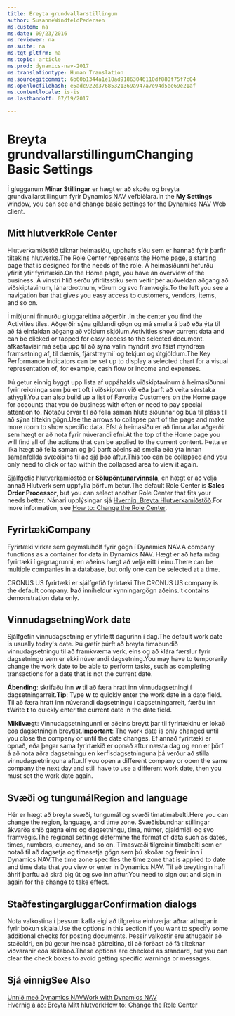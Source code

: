 ```yaml
---
title: Breyta grundvallarstillingum
author: SusanneWindfeldPedersen
ms.custom: na
ms.date: 09/23/2016
ms.reviewer: na
ms.suite: na
ms.tgt_pltfrm: na
ms.topic: article
ms.prod: dynamics-nav-2017
ms.translationtype: Human Translation
ms.sourcegitcommit: 6b60b1344a1e18ad91863046110df880f75f7c04
ms.openlocfilehash: e5adc922d37685321369a947a7e94d5ee69e21af
ms.contentlocale: is-is
ms.lasthandoff: 07/19/2017

---
```


# <a name="changing-basic-settings"></a><span data-ttu-id="48e48-102">Breyta grundvallarstillingum</span><span class="sxs-lookup"><span data-stu-id="48e48-102">Changing Basic Settings</span></span>
<span data-ttu-id="48e48-103">Í glugganum **Mínar Stillingar** er hægt er að skoða og breyta grundvallarstillingum fyrir Dynamics NAV vefbiðlara.</span><span class="sxs-lookup"><span data-stu-id="48e48-103">In the **My Settings** window, you can see and change basic settings for the Dynamics NAV Web client.</span></span>  

## <a name="role-center"></a><span data-ttu-id="48e48-104">Mitt hlutverk</span><span class="sxs-lookup"><span data-stu-id="48e48-104">Role Center</span></span>
<span data-ttu-id="48e48-105">Hlutverkamiðstöð táknar heimasíðu, upphafs síðu sem er hannað fyrir þarfir tiltekins hlutverks.</span><span class="sxs-lookup"><span data-stu-id="48e48-105">The Role Center represents the Home page, a starting page that is designed for the needs of the role.</span></span> <span data-ttu-id="48e48-106">Á heimasíðunni hefurðu yfirlit yfir fyrirtækið.</span><span class="sxs-lookup"><span data-stu-id="48e48-106">On the Home page, you have an overview of the business.</span></span> <span data-ttu-id="48e48-107">Á vinstri hlið sérðu yfirlitsstiku sem veitir þér auðveldan aðgang að viðskiptavinum, lánardrottnum, vörum og svo framvegis.</span><span class="sxs-lookup"><span data-stu-id="48e48-107">To the left you see a navigation bar that gives you easy access to customers, vendors, items, and so on.</span></span>

<span data-ttu-id="48e48-108">Í miðjunni finnurðu gluggareitina aðgerðir .</span><span class="sxs-lookup"><span data-stu-id="48e48-108">In the center you find the Activities tiles.</span></span> <span data-ttu-id="48e48-109">Aðgerðir sýna gildandi gögn og má smella á það eða ýta til að fá einfaldan aðgang að völdum skjölum.</span><span class="sxs-lookup"><span data-stu-id="48e48-109">Activities show current data and can be clicked or tapped for easy access to the selected document.</span></span> <span data-ttu-id="48e48-110">afkastavísir má setja upp til að sýna valin myndrit svo fáist myndræn framsetning af, til dæmis, fjárstreymi´ og tekjum og útgjöldum.</span><span class="sxs-lookup"><span data-stu-id="48e48-110">The Key Performance Indicators can be set up to display a selected chart for a visual representation of, for example, cash flow or income and expenses.</span></span>

<span data-ttu-id="48e48-111">Þú getur einnig byggt upp lista af uppáhalds viðskiptavinum á heimasíðunni fyrir reikninga sem þú ert oft í viðskiptum við eða þarft að veita sérstaka athygli.</span><span class="sxs-lookup"><span data-stu-id="48e48-111">You can also build up a list of Favorite Customers on the Home page for accounts that you do business with often or need to pay special attention to.</span></span> <span data-ttu-id="48e48-112">Notaðu örvar til að fella saman hluta síðunnar og búa til pláss til að sýna tiltekin gögn.</span><span class="sxs-lookup"><span data-stu-id="48e48-112">Use the arrows to collapse part of the page and make more room to show specific data.</span></span> <span data-ttu-id="48e48-113">Efst á heimasíðu er að finna allar aðgerðir sem hægt er að nota fyrir núverandi efni.</span><span class="sxs-lookup"><span data-stu-id="48e48-113">At the top of the Home page you will find all of the actions that can be applied to the current content.</span></span> <span data-ttu-id="48e48-114">Þetta er líka hægt að fella saman og þú þarft aðeins að smella eða ýta innan samanfellda svæðisins til að sjá það aftur.</span><span class="sxs-lookup"><span data-stu-id="48e48-114">This too can be collapsed and you only need to click or tap within the collapsed area to view it again.</span></span>

<span data-ttu-id="48e48-115">Sjálfgefið hlutverkamiðstöð er **Sölupöntunarvinnsla**, en hægt er að velja annað Hlutverk sem uppfylla þörfum betur.</span><span class="sxs-lookup"><span data-stu-id="48e48-115">The default Role Center is **Sales Order Processor**, but you can select another Role Center that fits your needs better.</span></span> <span data-ttu-id="48e48-116">Nánari upplýsingar sjá [Hvernig: Breyta Hlutverkamiðstöð](ui-change-role.md).</span><span class="sxs-lookup"><span data-stu-id="48e48-116">For more information, see [How to: Change the Role Center](ui-change-role.md).</span></span>

## <a name="company"></a><span data-ttu-id="48e48-117">Fyrirtæki</span><span class="sxs-lookup"><span data-stu-id="48e48-117">Company</span></span>
<span data-ttu-id="48e48-118">Fyrirtæki virkar sem geymsluhólf fyrir gögn í Dynamics NAV.</span><span class="sxs-lookup"><span data-stu-id="48e48-118">A company functions as a container for data in Dynamics NAV.</span></span> <span data-ttu-id="48e48-119">Hægt er að hafa mörg fyrirtæki í gagnagrunni, en aðeins hægt að velja eitt í einu.</span><span class="sxs-lookup"><span data-stu-id="48e48-119">There can be multiple companies in a database, but only one can be selected at a time.</span></span>

<span data-ttu-id="48e48-120">CRONUS US fyrirtæki er sjálfgefið fyrirtæki.</span><span class="sxs-lookup"><span data-stu-id="48e48-120">The CRONUS US company is the default company.</span></span> <span data-ttu-id="48e48-121">Það inniheldur kynningargögn aðeins.</span><span class="sxs-lookup"><span data-stu-id="48e48-121">It contains demonstration data only.</span></span>   

## <a name="work-date"></a><span data-ttu-id="48e48-122">Vinnudagsetning</span><span class="sxs-lookup"><span data-stu-id="48e48-122">Work date</span></span>
<span data-ttu-id="48e48-123">Sjálfgefin vinnudagsetning er yfirleitt dagurinn í dag.</span><span class="sxs-lookup"><span data-stu-id="48e48-123">The default work date is usually today's date.</span></span> <span data-ttu-id="48e48-124">Þú gætir þúrft að breyta tímabundið vinnudagsetningu til að framkvæma verk, eins og að klára færslur fyrir dagsetningu sem er ekki núverandi dagsetning.</span><span class="sxs-lookup"><span data-stu-id="48e48-124">You may have to temporarily change the work date to be able to perform tasks, such as completing transactions for a date that is not the current date.</span></span>

<span data-ttu-id="48e48-125">**Ábending**: skrifaðu inn **w** til að færa hratt inn vinnudagsetningi í dagsetningarreit.</span><span class="sxs-lookup"><span data-stu-id="48e48-125">**Tip**: Type **w** to quickly enter the work date in a date field.</span></span> <span data-ttu-id="48e48-126">Til að færa hratt inn núverandi dagsetningu í dagsetningarreit, færðu inn **t**</span><span class="sxs-lookup"><span data-stu-id="48e48-126">Write **t** to quickly enter the current date in the date field.</span></span>

<span data-ttu-id="48e48-127">**Mikilvægt**: Vinnudagsetningunni er aðeins breytt þar til fyrirtækinu er lokað eða dagsetningin breytist.</span><span class="sxs-lookup"><span data-stu-id="48e48-127">**Important**: The work date is only changed until you close the company or until the date changes.</span></span> <span data-ttu-id="48e48-128">Ef annað fyrirtæki er opnað, eða þegar sama fyrirtækið er opnað aftur næsta dag og enn er þörf á að nota aðra dagsetningu en kerfisdagsetninguna þá verður að stilla vinnudagsetninguna aftur.</span><span class="sxs-lookup"><span data-stu-id="48e48-128">If you open a different company or open the same company the next day and still have to use a different work date, then you must set the work date again.</span></span>

## <a name="region-and-language"></a><span data-ttu-id="48e48-129">Svæði og tungumál</span><span class="sxs-lookup"><span data-stu-id="48e48-129">Region and language</span></span>
<span data-ttu-id="48e48-130">Hér er hægt að breyta svæði, tungumál og svæði tímatímabelti.</span><span class="sxs-lookup"><span data-stu-id="48e48-130">Here you can change the region, language, and time zone.</span></span> <span data-ttu-id="48e48-131">Svæðisbundnar stillingar ákvarða snið gagna eins og dagsetningu, tíma, númer, gjaldmiðli og svo framvegis.</span><span class="sxs-lookup"><span data-stu-id="48e48-131">The regional settings determine the format of data such as dates, times, numbers, currency, and so on.</span></span> <span data-ttu-id="48e48-132">Tímasvæði tilgreinir tímabelti sem er notað til að dagsetja og tímasetja gögn sem þú skoðar og færir inn í Dynamics NAV.</span><span class="sxs-lookup"><span data-stu-id="48e48-132">The time zone specifies the time zone that is applied to date and time data that you view or enter in Dynamics NAV.</span></span> <span data-ttu-id="48e48-133">Til að breytingin hafi áhrif þarftu að skrá þig út og svo inn aftur.</span><span class="sxs-lookup"><span data-stu-id="48e48-133">You need to sign out and sign in again for the change to take effect.</span></span>

## <a name="confirmation-dialogs"></a><span data-ttu-id="48e48-134">Staðfestingargluggar</span><span class="sxs-lookup"><span data-stu-id="48e48-134">Confirmation dialogs</span></span>
<span data-ttu-id="48e48-135">Nota valkostina í þessum kafla eigi að tilgreina einhverjar aðrar athuganir fyrir bókun skjala.</span><span class="sxs-lookup"><span data-stu-id="48e48-135">Use the options in this section if you want to specify some additional checks for posting documents.</span></span> <span data-ttu-id="48e48-136">Þessir valkostir eru athugaðir að staðaldri, en þú getur hreinsað gátreitina, til að forðast að fá tilteknar viðvaranir eða skilaboð.</span><span class="sxs-lookup"><span data-stu-id="48e48-136">These options are checked as standard, but you can clear the check boxes to avoid getting specific warnings or messages.</span></span>

## <a name="see-also"></a><span data-ttu-id="48e48-137">Sjá einnig</span><span class="sxs-lookup"><span data-stu-id="48e48-137">See Also</span></span>
[<span data-ttu-id="48e48-138">Unnið með Dynamics NAV</span><span class="sxs-lookup"><span data-stu-id="48e48-138">Work with Dynamics NAV</span></span>](ui-work-product.md)  
[<span data-ttu-id="48e48-139">Hvernig á að: Breyta Mitt hlutverk</span><span class="sxs-lookup"><span data-stu-id="48e48-139">How to: Change the Role Center</span></span>](ui-change-role.md)  

